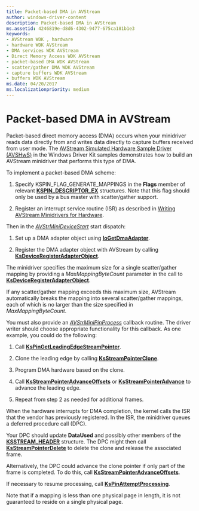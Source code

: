 ```yaml
---
title: Packet-based DMA in AVStream
author: windows-driver-content
description: Packet-based DMA in AVStream
ms.assetid: 4246819e-d8d6-4302-9477-675ca181b1e3
keywords:
- AVStream WDK , hardware
- hardware WDK AVStream
- DMA services WDK AVStream
- Direct Memory Access WDK AVStream
- packet-based DMA WDK AVStream
- scatter/gather DMA WDK AVStream
- capture buffers WDK AVStream
- buffers WDK AVStream
ms.date: 04/20/2017
ms.localizationpriority: medium
---
```


# Packet-based DMA in AVStream





Packet-based direct memory access (DMA) occurs when your minidriver reads data directly from and writes data directly to capture buffers received from user mode. The [AVStream Simulated Hardware Sample Driver (AVSHwS)](http://go.microsoft.com/fwlink/p/?linkid=256083) in the Windows Driver Kit samples demonstrates how to build an AVStream minidriver that performs this type of DMA.

To implement a packet-based DMA scheme:

1.  Specify KSPIN\_FLAG\_GENERATE\_MAPPINGS in the **Flags** member of relevant [**KSPIN\_DESCRIPTOR\_EX**](https://msdn.microsoft.com/library/windows/hardware/ff563534) structures. Note that this flag should only be used by a bus master with scatter/gather support.

2.  Register an interrupt service routine (ISR) as described in [Writing AVStream Minidrivers for Hardware](writing-avstream-minidrivers-for-hardware.md).

Then in the [*AVStrMiniDeviceStart*](https://msdn.microsoft.com/library/windows/hardware/ff556297) start dispatch:

1.  Set up a DMA adapter object using [**IoGetDmaAdapter**](https://msdn.microsoft.com/library/windows/hardware/ff549220).

2.  Register the DMA adapter object with AVStream by calling [**KsDeviceRegisterAdapterObject**](https://msdn.microsoft.com/library/windows/hardware/ff561687).

The minidriver specifies the maximum size for a single scatter/gather mapping by providing a *MaxMappingByteCount* parameter in the call to [**KsDeviceRegisterAdapterObject**](https://msdn.microsoft.com/library/windows/hardware/ff561687).

If any scatter/gather mapping exceeds this maximum size, AVStream automatically breaks the mapping into several scatter/gather mappings, each of which is no larger than the size specified in *MaxMappingByteCount*.

You must also provide an [*AVStrMiniPinProcess*](https://msdn.microsoft.com/library/windows/hardware/ff556351) callback routine. The driver writer should choose appropriate functionality for this callback. As one example, you could do the following:

1.  Call [**KsPinGetLeadingEdgeStreamPointer**](https://msdn.microsoft.com/library/windows/hardware/ff563513).

2.  Clone the leading edge by calling [**KsStreamPointerClone**](https://msdn.microsoft.com/library/windows/hardware/ff567129).

3.  Program DMA hardware based on the clone.

4.  Call [**KsStreamPointerAdvanceOffsets**](https://msdn.microsoft.com/library/windows/hardware/ff567126) or [**KsStreamPointerAdvance**](https://msdn.microsoft.com/library/windows/hardware/ff567125) to advance the leading edge.

5.  Repeat from step 2 as needed for additional frames.

When the hardware interrupts for DMA completion, the kernel calls the ISR that the vendor has previously registered. In the ISR, the minidriver queues a deferred procedure call (DPC).

Your DPC should update **DataUsed** and possibly other members of the [**KSSTREAM\_HEADER**](https://msdn.microsoft.com/library/windows/hardware/ff567138) structure. The DPC might then call [**KsStreamPointerDelete**](https://msdn.microsoft.com/library/windows/hardware/ff567130) to delete the clone and release the associated frame.

Alternatively, the DPC could advance the clone pointer if only part of the frame is completed. To do this, call [**KsStreamPointerAdvanceOffsets**](https://msdn.microsoft.com/library/windows/hardware/ff567126).

If necessary to resume processing, call [**KsPinAttemptProcessing**](https://msdn.microsoft.com/library/windows/hardware/ff563494).

Note that if a mapping is less than one physical page in length, it is not guaranteed to reside on a single physical page.

 

 




